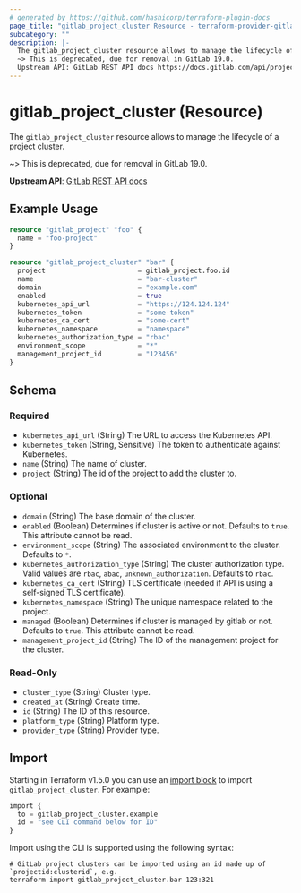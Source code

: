 ```yaml
---
# generated by https://github.com/hashicorp/terraform-plugin-docs
page_title: "gitlab_project_cluster Resource - terraform-provider-gitlab"
subcategory: ""
description: |-
  The gitlab_project_cluster resource allows to manage the lifecycle of a project cluster.
  ~> This is deprecated, due for removal in GitLab 19.0.
  Upstream API: GitLab REST API docs https://docs.gitlab.com/api/project_clusters/
---
```


# gitlab_project_cluster (Resource)

The `gitlab_project_cluster` resource allows to manage the lifecycle of a project cluster.

~> This is deprecated, due for removal in GitLab 19.0.

**Upstream API**: [GitLab REST API docs](https://docs.gitlab.com/api/project_clusters/)

## Example Usage

```terraform
resource "gitlab_project" "foo" {
  name = "foo-project"
}

resource "gitlab_project_cluster" "bar" {
  project                       = gitlab_project.foo.id
  name                          = "bar-cluster"
  domain                        = "example.com"
  enabled                       = true
  kubernetes_api_url            = "https://124.124.124"
  kubernetes_token              = "some-token"
  kubernetes_ca_cert            = "some-cert"
  kubernetes_namespace          = "namespace"
  kubernetes_authorization_type = "rbac"
  environment_scope             = "*"
  management_project_id         = "123456"
}
```

<!-- schema generated by tfplugindocs -->
## Schema

### Required

- `kubernetes_api_url` (String) The URL to access the Kubernetes API.
- `kubernetes_token` (String, Sensitive) The token to authenticate against Kubernetes.
- `name` (String) The name of cluster.
- `project` (String) The id of the project to add the cluster to.

### Optional

- `domain` (String) The base domain of the cluster.
- `enabled` (Boolean) Determines if cluster is active or not. Defaults to `true`. This attribute cannot be read.
- `environment_scope` (String) The associated environment to the cluster. Defaults to `*`.
- `kubernetes_authorization_type` (String) The cluster authorization type. Valid values are `rbac`, `abac`, `unknown_authorization`. Defaults to `rbac`.
- `kubernetes_ca_cert` (String) TLS certificate (needed if API is using a self-signed TLS certificate).
- `kubernetes_namespace` (String) The unique namespace related to the project.
- `managed` (Boolean) Determines if cluster is managed by gitlab or not. Defaults to `true`. This attribute cannot be read.
- `management_project_id` (String) The ID of the management project for the cluster.

### Read-Only

- `cluster_type` (String) Cluster type.
- `created_at` (String) Create time.
- `id` (String) The ID of this resource.
- `platform_type` (String) Platform type.
- `provider_type` (String) Provider type.

## Import

Starting in Terraform v1.5.0 you can use an [import block](https://developer.hashicorp.com/terraform/language/import) to import `gitlab_project_cluster`. For example:
```terraform
import {
  to = gitlab_project_cluster.example
  id = "see CLI command below for ID"
}
```

Import using the CLI is supported using the following syntax:

```shell
# GitLab project clusters can be imported using an id made up of `projectid:clusterid`, e.g.
terraform import gitlab_project_cluster.bar 123:321
```
